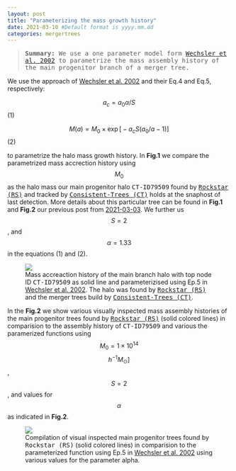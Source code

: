 ```yaml
---
layout: post
title: "Parameterizing the mass growth history"
date: 2021-03-10 #Default format is yyyy.mm.dd
categories: mergertrees
---
```


<blockquote><tt><b>Summary:</b> We use a one parameter model form <a href="https://ui.adsabs.harvard.edu/abs/2002ApJ...568...52W/abstract">Wechsler et al. 2002</a> to parametrize the mass assembly history of the main progenitor branch of a merger tree. </tt></blockquote>

We use the approach of <a href="https://ui.adsabs.harvard.edu/abs/2002ApJ...568...52W/abstract">Wechsler et al. 2002</a> and their Eq.4 and Eq.5, respectively:

$$ a_c= a_0 \alpha/S $$ (1)

$$ M(a) = M_0 \times \exp  \Big[ -a_c S \big(a_0/a - 1\big)  \Big] $$ (2)

to parametrize the halo mass growth history. In <b>Fig.1</b> we compare the parametrized mass accrection history using $$M_0$$ as the halo mass our main progenitor halo <tt>CT-ID79509</tt> found by <a href="https://ui.adsabs.harvard.edu/abs/2012ascl.soft10008B/abstract"><tt>Rockstar (RS)</tt></a> and tracked by <a href="https://ui.adsabs.harvard.edu/abs/2012ascl.soft10011B/abstract"><tt>Consistent-Trees (CT)</tt></a> holds at the snaphost of last detection. More details about this particular tree can be found in <b>Fig.1</b> and <b>Fig.2</b> our previous post from <a href="https://dstoppacher.github.io/A-testrun-on-merger-trees-4/">2021-03-03</a>. We further us $$S=2$$, and $$\alpha=1.33$$ in the equations (1) and (2).

<figure>
  <img src="{{ site.baseurl }}/plots/2021-03-10_test.png">
  <figcaption>Mass accreaction history of the main branch halo with top node ID <tt>CT-ID79509</tt> as solid line and parameterizised using Ep.5 in <a href="https://ui.adsabs.harvard.edu/abs/2002ApJ...568...52W/abstract">Wechsler et al. 2002</a>. The halo was found by <a href="https://ui.adsabs.harvard.edu/abs/2012ascl.soft10008B/abstract"><tt>Rockstar (RS)</tt></a> and the merger trees build by <a href="https://ui.adsabs.harvard.edu/abs/2012ascl.soft10011B/abstract"><tt>Consistent-Trees (CT)</tt></a>.
  </figcaption>
</figure>

In the <b>Fig.2</b> we show various visually inspected mass assembly histories of the main progenitor trees found by <a href="https://ui.adsabs.harvard.edu/abs/2012ascl.soft10008B/abstract"><tt>Rockstar (RS)</tt></a> (solid colored lines) in comparision to the assembly history of <tt>CT-ID79509</tt> and various the paramerized functions using $$M_0=1 \times 10^{14}$$ $$h^{-1}M_{\odot}]$$, $$S=2$$, and values for $$\alpha$$ as indicated in <b>Fig.2</b>.

<figure>
  <img src="{{ site.baseurl }}/plots/2021-03-10_test2.png">
  <figcaption>Compilation of visual inspected main progenitor trees found by <tt>Rockstar (RS)</tt> (solid colored lines) in comparision to the parameterized function using Ep.5 in <a href="https://ui.adsabs.harvard.edu/abs/2002ApJ...568...52W/abstract">Wechsler et al. 2002</a> using various values for the parameter alpha.
  </figcaption>
</figure>
